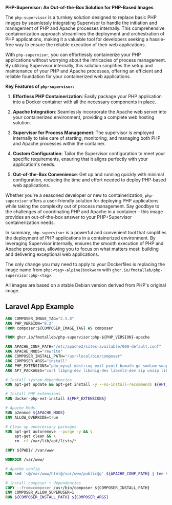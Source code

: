 **PHP-Supervisor: An Out-of-the-Box Solution for PHP-Based Images**

The `php-supervisor` is a turnkey solution designed to replace basic PHP images by seamlessly integrating Supervisor to handle the initiation and management of PHP and Apache processes internally. This comprehensive containerization approach streamlines the deployment and orchestration of PHP applications, making it a valuable tool for developers seeking a hassle-free way to ensure the reliable execution of their web applications.

With `php-supervisor`, you can effortlessly containerize your PHP applications without worrying about the intricacies of process management. By utilizing Supervisor internally, this solution simplifies the setup and maintenance of your PHP and Apache processes, offering an efficient and reliable foundation for your containerized web applications.

**Key Features of `php-supervisor`:**

1. **Effortless PHP Containerization**: Easily package your PHP application into a Docker container with all the necessary components in place.

2. **Apache Integration**: Seamlessly incorporate the Apache web server into your containerized environment, providing a complete web hosting solution.

3. **Supervisor for Process Management**: The supervisor is employed internally to take care of starting, monitoring, and managing both PHP and Apache processes within the container.

4. **Custom Configuration**: Tailor the Supervisor configuration to meet your specific requirements, ensuring that it aligns perfectly with your application's needs.

5. **Out-of-the-Box Convenience**: Get up and running quickly with minimal configuration, reducing the time and effort needed to deploy PHP-based web applications.

Whether you're a seasoned developer or new to containerization, `php-supervisor` offers a user-friendly solution for deploying PHP applications while taking the complexity out of process management. Say goodbye to the challenges of coordinating PHP and Apache in a container – this image provides an out-of-the-box answer to your PHP+Supervisor containerization needs.

In summary, `php-supervisor` is a powerful and convenient tool that simplifies the deployment of PHP applications in a containerized environment. By leveraging Supervisor internally, ensures the smooth execution of PHP and Apache processes, allowing you to focus on what matters most: building and delivering exceptional web applications.

The only change you may need to apply to your Dockerfiles is replacing the image name from `php:<tag>-alpine|bookworm` with `ghcr.io/fmotalleb/php-supervisor:php-<tag>`.

All images are based on a stable Debian version derived from PHP's original image.
## Laravel App Example
```Dockerfile
ARG COMPOSER_IMAGE_TAG="2.5.8"
ARG PHP_VERSION="8.2"
FROM composer:${COMPOSER_IMAGE_TAG} AS composer

FROM ghcr.io/fmotalleb/php-supervisor:php-${PHP_VERSION}-apache

ARG APACHE_CONF_PATH="/etc/apache2/sites-available/000-default.conf"
ARG APACHE_MODS="rewrite"
ARG COMPOSER_INSTALL_PATH="/usr/local/bin/composer"
ARG COMPOSER_ARGS="install"
ARG PHP_EXTENSIONS="pdo_mysql mbstring exif pcntl bcmath gd sodium soap zip"
ARG APT_PACKAGES="curl libpng-dev libonig-dev libxml2-dev zip unzip libsodium-dev git libzip-dev"

# Install system dependencies
RUN apt-get update && apt-get install -y --no-install-recommends ${APT_PACKAGES}

# Install PHP extensions
RUN docker-php-ext-install ${PHP_EXTENSIONS}

# Apache Mods
RUN a2enmod ${APACHE_MODS}
ENV ALLOW_OVERRIDE=true

# Clean up unnecessary packages
RUN apt-get autoremove --purge -y && \
    apt-get clean && \
    rm -rf /var/lib/apt/lists/*

COPY ${PWD}/ /var/www

WORKDIR /var/www/

# Apache config
RUN sed 's@/var/www/html@/var/www/public@g' ${APACHE_CONF_PATH} | tee ${APACHE_CONF_PATH}

# install composer + dependencies
COPY --from=composer /usr/bin/composer ${COMPOSER_INSTALL_PATH}
ENV COMPOSER_ALLOW_SUPERUSER=1
RUN ${COMPOSER_INSTALL_PATH} ${COMPOSER_ARGS}
```
